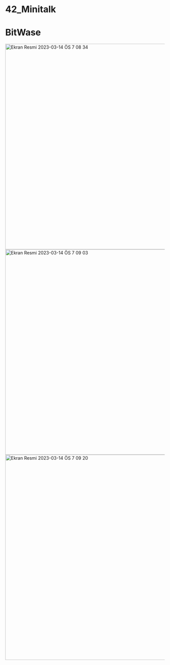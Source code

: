 # 42_Minitalk
# BitWase
<img width="649" alt="Ekran Resmi 2023-03-14 ÖS 7 08 34" src="https://user-images.githubusercontent.com/115617420/225067663-272cb870-cd52-4085-97fd-9a31adbead7d.png">

<img width="648" alt="Ekran Resmi 2023-03-14 ÖS 7 09 03" src="https://user-images.githubusercontent.com/115617420/225067708-edd83778-b476-4ca9-a062-d414e19e978b.png">
<img width="648" alt="Ekran Resmi 2023-03-14 ÖS 7 09 20" src="https://user-images.githubusercontent.com/115617420/225067725-071f4c2e-921d-4234-874c-468359d76a9b.png">
